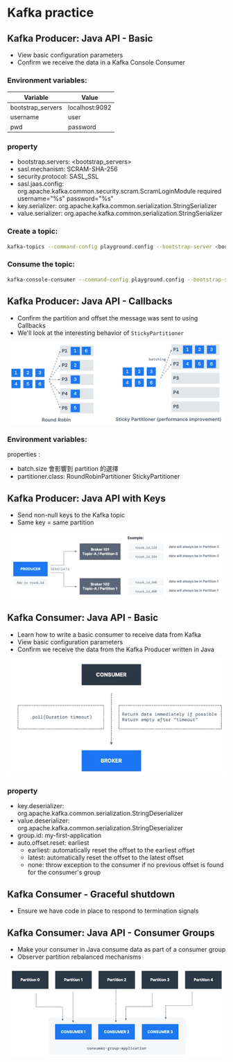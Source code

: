 # Kafka practice

## Kafka Producer: Java API - Basic

- View basic configuration parameters
- Confirm we receive the data in a Kafka Console Consumer

### Environment variables:

| Variable          | Value          |
|-------------------|----------------|
| bootstrap_servers | localhost:9092 |
| username          | user           |
| pwd               | password       |

### property

- bootstrap.servers: <bootstrap_servers>
- sasl.mechanism: SCRAM-SHA-256
- security.protocol: SASL_SSL
- sasl.jaas.config: org.apache.kafka.common.security.scram.ScramLoginModule required username=\"%s\" password=\"%s\"
- key.serializer: org.apache.kafka.common.serialization.StringSerializer
- value.serializer: org.apache.kafka.common.serialization.StringSerializer

### Create a topic:

```bash
kafka-topics --command-config playground.config --bootstrap-server <bootstrap_servers> --topic demo_java --create --partitions 3
```

### Consume the topic:

```bash
kafka-console-consumer --command-config playground.config --bootstrap-server <bootstrap_servers> --topic demo_java --from-beginning
```

## Kafka Producer: Java API - Callbacks

- Confirm the partition and offset the message was sent to using Callbacks
- We'll look at the interesting behavior of `StickyPartitioner`

![RoundRobin_StickyPartitioner.jpg](img%2FRoundRobin_StickyPartitioner.jpg)

### Environment variables:

properties :

- batch.size 會影響到 partition 的選擇
- partitioner.class: RoundRobinPartitioner StickyPartitioner 

## Kafka Producer: Java API with Keys

- Send non-null keys to the Kafka topic
- Same key = same partition

![Producer_with_key.png](img%2FProducer_with_key.png)

## Kafka Consumer: Java API - Basic

- Learn how to write a basic consumer to receive data from Kafka
- View basic configuration parameters
- Confirm we receive the data from the Kafka Producer written in Java

![Consumer.png](img%2FConsumer.png)

### property

- key.deserializer: org.apache.kafka.common.serialization.StringDeserializer
- value.deserializer: org.apache.kafka.common.serialization.StringDeserializer
- group.id: my-first-application
- auto.offset.reset: earliest
  - earliest: automatically reset the offset to the earliest offset
  - latest: automatically reset the offset to the latest offset
  - none: throw exception to the consumer if no previous offset is found for the consumer's group

## Kafka Consumer - Graceful shutdown

- Ensure we have code in place to respond to termination signals 

## Kafka Consumer: Java API - Consumer Groups

- Make your consumer in Java consume data as part of a consumer group
- Observer partition rebalanced mechanisms

![Consumer_Group.png](img%2FConsumer_Group.png)
